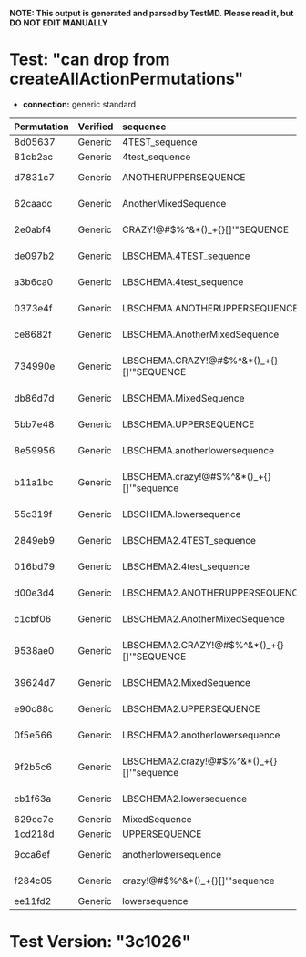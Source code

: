 **NOTE: This output is generated and parsed by TestMD. Please read it, but DO NOT EDIT MANUALLY**

# Test: "can drop from createAllActionPermutations" #

- **connection:** generic standard

| Permutation | Verified | sequence                                   | OPERATIONS
| :---------- | :------- | :----------------------------------------- | :------
| 8d05637     | Generic  | 4TEST_sequence                             | **plan**: DROP SEQUENCE "4TEST_sequence"
| 81cb2ac     | Generic  | 4test_sequence                             | **plan**: DROP SEQUENCE "4test_sequence"
| d7831c7     | Generic  | ANOTHERUPPERSEQUENCE                       | **plan**: DROP SEQUENCE "ANOTHERUPPERSEQUENCE"
| 62caadc     | Generic  | AnotherMixedSequence                       | **plan**: DROP SEQUENCE "AnotherMixedSequence"
| 2e0abf4     | Generic  | CRAZY!@#\$%^&*()_+{}[]'"SEQUENCE           | **plan**: DROP SEQUENCE "CRAZY!@#\$%^&*()_+{}[]'""SEQUENCE"
| de097b2     | Generic  | LBSCHEMA.4TEST_sequence                    | **plan**: DROP SEQUENCE "LBSCHEMA"."4TEST_sequence"
| a3b6ca0     | Generic  | LBSCHEMA.4test_sequence                    | **plan**: DROP SEQUENCE "LBSCHEMA"."4test_sequence"
| 0373e4f     | Generic  | LBSCHEMA.ANOTHERUPPERSEQUENCE              | **plan**: DROP SEQUENCE "LBSCHEMA"."ANOTHERUPPERSEQUENCE"
| ce8682f     | Generic  | LBSCHEMA.AnotherMixedSequence              | **plan**: DROP SEQUENCE "LBSCHEMA"."AnotherMixedSequence"
| 734990e     | Generic  | LBSCHEMA.CRAZY!@#\$%^&*()_+{}[]'"SEQUENCE  | **plan**: DROP SEQUENCE "LBSCHEMA"."CRAZY!@#\$%^&*()_+{}[]'""SEQUENCE"
| db86d7d     | Generic  | LBSCHEMA.MixedSequence                     | **plan**: DROP SEQUENCE "LBSCHEMA"."MixedSequence"
| 5bb7e48     | Generic  | LBSCHEMA.UPPERSEQUENCE                     | **plan**: DROP SEQUENCE "LBSCHEMA"."UPPERSEQUENCE"
| 8e59956     | Generic  | LBSCHEMA.anotherlowersequence              | **plan**: DROP SEQUENCE "LBSCHEMA"."anotherlowersequence"
| b11a1bc     | Generic  | LBSCHEMA.crazy!@#\$%^&*()_+{}[]'"sequence  | **plan**: DROP SEQUENCE "LBSCHEMA"."crazy!@#\$%^&*()_+{}[]'""sequence"
| 55c319f     | Generic  | LBSCHEMA.lowersequence                     | **plan**: DROP SEQUENCE "LBSCHEMA"."lowersequence"
| 2849eb9     | Generic  | LBSCHEMA2.4TEST_sequence                   | **plan**: DROP SEQUENCE "LBSCHEMA2"."4TEST_sequence"
| 016bd79     | Generic  | LBSCHEMA2.4test_sequence                   | **plan**: DROP SEQUENCE "LBSCHEMA2"."4test_sequence"
| d00e3d4     | Generic  | LBSCHEMA2.ANOTHERUPPERSEQUENCE             | **plan**: DROP SEQUENCE "LBSCHEMA2"."ANOTHERUPPERSEQUENCE"
| c1cbf06     | Generic  | LBSCHEMA2.AnotherMixedSequence             | **plan**: DROP SEQUENCE "LBSCHEMA2"."AnotherMixedSequence"
| 9538ae0     | Generic  | LBSCHEMA2.CRAZY!@#\$%^&*()_+{}[]'"SEQUENCE | **plan**: DROP SEQUENCE "LBSCHEMA2"."CRAZY!@#\$%^&*()_+{}[]'""SEQUENCE"
| 39624d7     | Generic  | LBSCHEMA2.MixedSequence                    | **plan**: DROP SEQUENCE "LBSCHEMA2"."MixedSequence"
| e90c88c     | Generic  | LBSCHEMA2.UPPERSEQUENCE                    | **plan**: DROP SEQUENCE "LBSCHEMA2"."UPPERSEQUENCE"
| 0f5e566     | Generic  | LBSCHEMA2.anotherlowersequence             | **plan**: DROP SEQUENCE "LBSCHEMA2"."anotherlowersequence"
| 9f2b5c6     | Generic  | LBSCHEMA2.crazy!@#\$%^&*()_+{}[]'"sequence | **plan**: DROP SEQUENCE "LBSCHEMA2"."crazy!@#\$%^&*()_+{}[]'""sequence"
| cb1f63a     | Generic  | LBSCHEMA2.lowersequence                    | **plan**: DROP SEQUENCE "LBSCHEMA2"."lowersequence"
| 629cc7e     | Generic  | MixedSequence                              | **plan**: DROP SEQUENCE "MixedSequence"
| 1cd218d     | Generic  | UPPERSEQUENCE                              | **plan**: DROP SEQUENCE "UPPERSEQUENCE"
| 9cca6ef     | Generic  | anotherlowersequence                       | **plan**: DROP SEQUENCE "anotherlowersequence"
| f284c05     | Generic  | crazy!@#\$%^&*()_+{}[]'"sequence           | **plan**: DROP SEQUENCE "crazy!@#\$%^&*()_+{}[]'""sequence"
| ee11fd2     | Generic  | lowersequence                              | **plan**: DROP SEQUENCE "lowersequence"

# Test Version: "3c1026" #